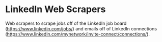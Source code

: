 # LinkedIn Web Scrapers
Web scrapers to scrape jobs off of the LinkedIn job board (https://www.linkedin.com/jobs/) and emails off of LinkedIn connections (https://www.linkedin.com/mynetwork/invite-connect/connections/).
